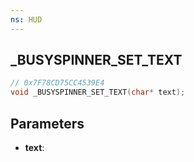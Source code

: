```yaml
---
ns: HUD
---
```

## _BUSYSPINNER_SET_TEXT

```c
// 0x7F78CD75CC4539E4
void _BUSYSPINNER_SET_TEXT(char* text);
```

## Parameters
* **text**:
